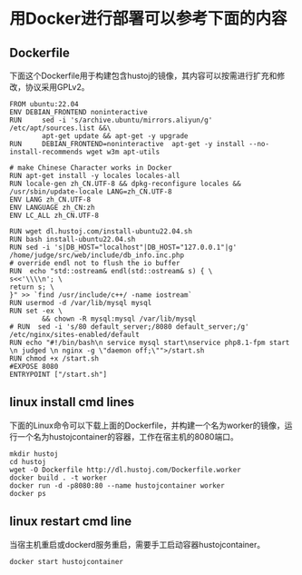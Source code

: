 用Docker进行部署可以参考下面的内容
==


Dockerfile
--
下面这个Dockerfile用于构建包含hustoj的镜像，其内容可以按需进行扩充和修改，协议采用GPLv2。

```
FROM ubuntu:22.04
ENV DEBIAN_FRONTEND noninteractive
RUN     sed -i 's/archive.ubuntu/mirrors.aliyun/g' /etc/apt/sources.list &&\
        apt-get update && apt-get -y upgrade
RUN     DEBIAN_FRONTEND=noninteractive  apt-get -y install --no-install-recommends wget w3m apt-utils

# make Chinese Character works in Docker
RUN apt-get install -y locales locales-all
RUN locale-gen zh_CN.UTF-8 && dpkg-reconfigure locales && /usr/sbin/update-locale LANG=zh_CN.UTF-8
ENV LANG zh_CN.UTF-8
ENV LANGUAGE zh_CN:zh
ENV LC_ALL zh_CN.UTF-8

RUN wget dl.hustoj.com/install-ubuntu22.04.sh
RUN bash install-ubuntu22.04.sh
RUN sed -i 's|DB_HOST="localhost"|DB_HOST="127.0.0.1"|g' /home/judge/src/web/include/db_info.inc.php
# override endl not to flush the io buffer
RUN  echo "std::ostream& endl(std::ostream& s) { \
s<<'\\\\n'; \
return s; \
}" >> `find /usr/include/c++/ -name iostream`
RUN usermod -d /var/lib/mysql mysql
RUN set -ex \
        && chown -R mysql:mysql /var/lib/mysql
# RUN  sed -i 's/80 default_server;/8080 default_server;/g' /etc/nginx/sites-enabled/default
RUN echo "#!/bin/bash\n service mysql start\nservice php8.1-fpm start \n judged \n nginx -g \"daemon off;\"">/start.sh
RUN chmod +x /start.sh
#EXPOSE 8080
ENTRYPOINT ["/start.sh"]
```

linux install cmd lines
--
下面的Linux命令可以下载上面的Dockerfile，并构建一个名为worker的镜像，运行一个名为hustojcontainer的容器，工作在宿主机的8080端口。
```
mkdir hustoj
cd hustoj
wget -O Dockerfile http://dl.hustoj.com/Dockerfile.worker
docker build . -t worker
docker run -d -p8080:80 --name hustojcontainer worker
docker ps 
```

linux restart cmd line
--
当宿主机重启或dockerd服务重启，需要手工启动容器hustojcontainer。
```
docker start hustojcontainer
```
